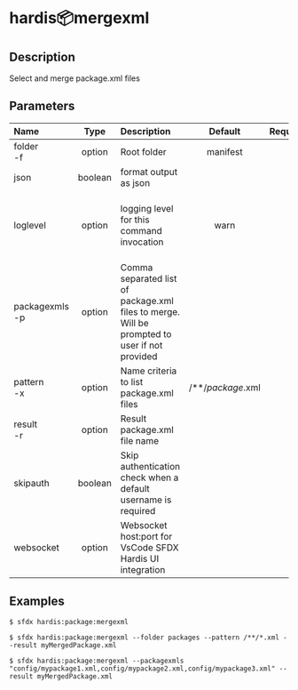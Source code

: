 <!-- This file has been generated with command 'sfdx hardis:doc:plugin:generate'. Please do not update it manually or it may be overwritten -->
# hardis:package:mergexml

## Description

Select and merge package.xml files

## Parameters

| Name               |  Type   | Description                                                                                  |      Default      | Required |                        Options                        |
|:-------------------|:-------:|:---------------------------------------------------------------------------------------------|:-----------------:|:--------:|:-----------------------------------------------------:|
| folder<br/>-f      | option  | Root folder                                                                                  |     manifest      |          |                                                       |
| json               | boolean | format output as json                                                                        |                   |          |                                                       |
| loglevel           | option  | logging level for this command invocation                                                    |       warn        |          | trace<br/>debug<br/>info<br/>warn<br/>error<br/>fatal |
| packagexmls<br/>-p | option  | Comma separated list of package.xml files to merge. Will be prompted to user if not provided |                   |          |                                                       |
| pattern<br/>-x     | option  | Name criteria to list package.xml files                                                      | /**/*package*.xml |          |                                                       |
| result<br/>-r      | option  | Result package.xml file name                                                                 |                   |          |                                                       |
| skipauth           | boolean | Skip authentication check when a default username is required                                |                   |          |                                                       |
| websocket          | option  | Websocket host:port for VsCode SFDX Hardis UI integration                                    |                   |          |                                                       |

## Examples

```shell
$ sfdx hardis:package:mergexml
```

```shell
$ sfdx hardis:package:mergexml --folder packages --pattern /**/*.xml --result myMergedPackage.xml
```

```shell
$ sfdx hardis:package:mergexml --packagexmls "config/mypackage1.xml,config/mypackage2.xml,config/mypackage3.xml" --result myMergedPackage.xml
```


